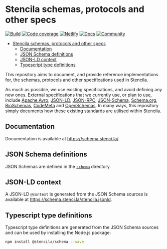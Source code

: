 # Stencila schemas, protocols and other specs

[![Build](https://travis-ci.org/stencila/schema.svg?branch=master)](https://travis-ci.org/stencila/schema)
[![Code coverage](https://codecov.io/gh/stencila/schema/branch/master/graph/badge.svg)](https://codecov.io/gh/stencila/schema)
[![Netlify](https://img.shields.io/netlify/b0e0d714-29f1-4ad1-8a7d-1af7799fb85b)](https://app.netlify.com/sites/stencila-schema/deploys)
[![Docs](https://img.shields.io/badge/docs-latest-blue.svg)](https://schema.stenci.la/)
[![Community](https://img.shields.io/badge/join-community-green.svg)](https://community.stenci.la)

<!-- Automatically generated TOC. Don't edit, `make docs` instead -->

<!-- toc -->

- [Stencila schemas, protocols and other specs](#stencila-schemas-protocols-and-other-specs)
  - [Documentation](#documentation)
  - [JSON Schema definitions](#json-schema-definitions)
  - [JSON-LD context](#json-ld-context)
  - [Typescript type definitions](#typescript-type-definitions)

<!-- tocstop -->

This repository aims to document, and provide reference implementations for, the schemas, protocols and other specifications used in Stencila.

As much as possible, we use existing specifications, and avoid defining any new ones. External specifications that we currently use, or plan to use, include [Apache Avro], [JSON-LD], [JSON-RPC], [JSON-Schema], [Schema.org], [BioSchemas], [CodeMeta] and [OpenSchemas]. In many ways, this repository simply documents how these existing standards are utilised within Stencila.

## Documentation

Documentation is available at https://schema.stenci.la/.

## JSON Schema definitions

JSON Schemas are defined in the [`schema`](schema) directory.

## JSON-LD context

A JSON-LD `@context` is generated from the JSON Schema sources is available at https://schema.stenci.la/stencila.jsonld.

## Typescript type definitions

Typescript type definitions are generated from the JSON Schema sources and can be used by installing the Node.js package:

```bash
npm install @stencila/schema --save
```

[apache avro]: (https://avro.apache.org)
[bioschemas]: (https://bioschemas.org)
[codemeta]: (https://codemeta.github.io)
[json-ld]: (https://json-ld.org)
[json-rpc]: (https://www.jsonrpc.org)
[json-schema]: (https://json-schema.org)
[openschemas]: (https://openschemas.github.io)
[schema.org]: (https://schema.org)
